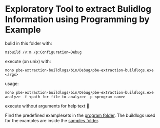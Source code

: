 # Exploratory Tool to extract Bulidlog Information using Programming by Example

bulid in this folder with:

``` shell
msbuild /v:m /p:Configuration=Debug
```

execute (on unix) with:

``` shell
mono pbe-extraction-buildlogs/bin/Debug/pbe-extraction-buildlogs.exe <args>
```

usage:

``` shell
mono pbe-extraction-buildlogs/bin/Debug/pbe-extraction-buildlogs.exe analyze -f <path for file to analyze> -p <program name>
```

execute without arguments for help text 🙂

Find the predefined examplesets in the [program folder](analysis-programs/). The buildlogs used for the examples are inside the [samples folder](samples/).
